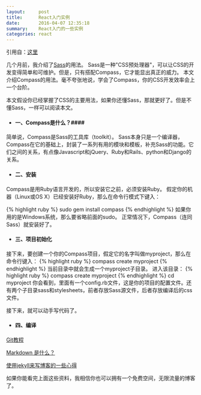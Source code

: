 ```yaml
---
layout:     post
title:      React入门实例
date:       2016-04-07 12:35:18
summary:    React入门的一些实例
categories: react
---
```

引用自：[这里](http://www.ruanyifeng.com/blog/2015/03/react)


几个月前，我介绍了[Sass](http://www.ruanyifeng.com/blog/2012/06/sass.html)的用法。
Sass是一种"CSS预处理器"，可以让CSS的开发变得简单和可维护。但是，只有搭配Compass，它才能显出真正的威力。
本文介绍Compass的用法。毫不夸张地说，学会了Compass，你的CSS开发效率会上一个台阶。

本文假设你已经掌握了CSS的主要用法，如果你还懂Sass，那就更好了。但是不懂Sass，一样可以阅读本文。

* #### 一、Compass是什么？####

简单说，Compass是Sass的工具库（toolkit）。
Sass本身只是一个编译器，Compass在它的基础上，封装了一系列有用的模块和模板，补充Sass的功能。它们之间的关系，有点像Javascript和jQuery、Ruby和Rails、python和Django的关系。


* #### 二、安装 ####

Compass是用Ruby语言开发的，所以安装它之前，必须安装Ruby。
假定你的机器（Linux或OS X）已经安装好Ruby，那么在命令行模式下键入：

{% highlight ruby %}
sudo gem install compass
{% endhighlight %}
如果你用的是Windows系统，那么要省略前面的sudo。
正常情况下，Compass（连同Sass）就安装好了。


* #### 三、项目初始化 ####

接下来，要创建一个你的Compass项目，假定它的名字叫做myproject，那么在命令行键入：
{% highlight ruby %}
compass create myproject
{% endhighlight %}
当前目录中就会生成一个myproject子目录。
进入该目录：
{% highlight ruby %}
compass create myproject
{% endhighlight %}
cd myproject
你会看到，里面有一个config.rb文件，这是你的项目的配置文件。还有两个子目录sass和stylesheets，前者存放Sass源文件，后者存放编译后的css文件。

接下来，就可以动手写代码了。

* #### 四、编译 ####

[Git教程](http://www.liaoxuefeng.com/wiki/0013739516305929606dd18361248578c67b8067c8c017b000)

[Markdown 是什么？](http://www.zhihu.com/question/19963642)

[使用jekyll来写博客的一些心得](http://webfrogs.me/2012/12/20/use-jekyll/)




如果你能看完上面这些资料，我相信你也可以拥有一个免费空间，无限流量的博客了。






